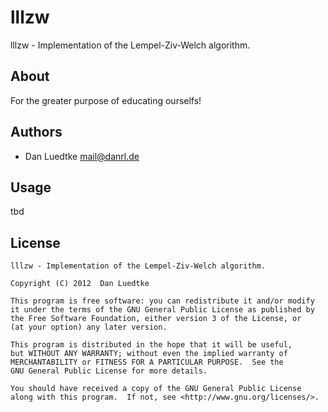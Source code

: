 # lllzw

lllzw - Implementation of the Lempel-Ziv-Welch algorithm.


## About

For the greater purpose of educating ourselfs!


## Authors

-  Dan Luedtke <mail@danrl.de>

## Usage

tbd

## License

    lllzw - Implementation of the Lempel-Ziv-Welch algorithm.
    
    Copyright (C) 2012  Dan Luedtke
    
    This program is free software: you can redistribute it and/or modify
    it under the terms of the GNU General Public License as published by
    the Free Software Foundation, either version 3 of the License, or
    (at your option) any later version.
    
    This program is distributed in the hope that it will be useful,
    but WITHOUT ANY WARRANTY; without even the implied warranty of
    MERCHANTABILITY or FITNESS FOR A PARTICULAR PURPOSE.  See the
    GNU General Public License for more details.
    
    You should have received a copy of the GNU General Public License
    along with this program.  If not, see <http://www.gnu.org/licenses/>.
